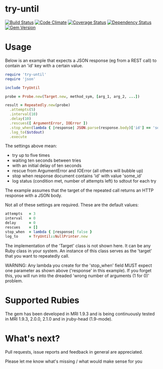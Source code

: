try-until
=========

[![Build Status](https://travis-ci.org/mkrogemann/try-until.png)](https://travis-ci.org/mkrogemann/try-until)
[![Code Climate](https://codeclimate.com/github/mkrogemann/try-until.png)](https://codeclimate.com/github/mkrogemann/try-until)
[![Coverage Status](https://coveralls.io/repos/mkrogemann/try-until/badge.png?branch=master)](https://coveralls.io/r/mkrogemann/try-until)
[![Dependency Status](https://gemnasium.com/mkrogemann/try-until.png)](https://gemnasium.com/mkrogemann/try-until)
[![Gem Version](https://badge.fury.io/rb/try-until.png)](http://badge.fury.io/rb/try-until)

Usage
=====

Below is an example that expects a JSON response (eg from a REST call) to contain an 'id' key with a certain value.

```ruby
require 'try-until'
require 'json'

include TryUntil

probe = Probe.new(Target.new, method_sym, [arg_1, arg_2, ...])

result = Repeatedly.new(probe)
  .attempts(5)
  .interval(10)
  .delay(10)
  .rescues([ ArgumentError, IOError ])
  .stop_when(lambda { |response| JSON.parse(response.body)['id'] == 'some_id' })
  .log_to($stdout)
  .execute
```

The settings above mean:
 - try up to five times
 - waiting ten seconds between tries
 - with an initial delay of ten seconds
 - rescue from ArgumentError and IOError (all others will bubble up)
 - stop when response document contains 'id' with value 'some_id'
 - log status (condition met, number of attempts left) to sdtout for each try

The example assumes that the target of the repeated call returns an HTTP response with a JSON body.

Not all of these settings are required. These are the default values:

```ruby
attempts   = 3
interval   = 0
delay      = 0
rescues    = []
stop_when  = lambda { |response| false }
log_to     = TryUntil::NullPrinter.new
```

The implementation of the 'Target' class is not shown here. It can be any Ruby class in your system. An instance of this class serves as the 'target' that you want to repeatedly call.

WARNING: Any lambda you create for the 'stop_when' field MUST expect one parameter as shown above ('response' in this example). If you forget this, you will run into the dreaded 'wrong number of arguments (1 for 0)' problem.

Supported Rubies
================

The gem has been developed in MRI 1.9.3 and is being continuously tested in MRI 1.9.3, 2.0.0, 2.1.0 and in jruby-head (1.9-mode).

What's next?
============

Pull requests, issue reports and feedback in general are appreciated.

Please let me know what's missing / what would make sense for you
